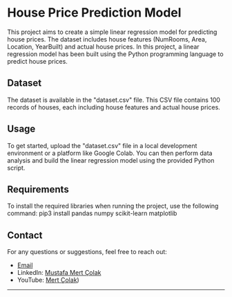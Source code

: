 # House Price Prediction Model

This project aims to create a simple linear regression model for predicting house prices. The dataset includes house features (NumRooms, Area, Location, YearBuilt) and actual house prices. In this project, a linear regression model has been built using the Python programming language to predict house prices.

## Dataset

The dataset is available in the "dataset.csv" file. This CSV file contains 100 records of houses, each including house features and actual house prices.

## Usage

To get started, upload the "dataset.csv" file in a local development environment or a platform like Google Colab. You can then perform data analysis and build the linear regression model using the provided Python script.

## Requirements

To install the required libraries when running the project, use the following command:
pip3 install pandas numpy scikit-learn matplotlib

## Contact

For any questions or suggestions, feel free to reach out:
- [Email](mailto:meertcolak06@gmail.com)
- LinkedIn: [Mustafa Mert Çolak](https://www.linkedin.com/in/mustafa-mert-%C3%A7olak-548b3725a/)
- YouTube: [Mert Çolak](https://www.youtube.com/channel/UCWOwD9YYq_77xxQf5sHQgLQ))

---
